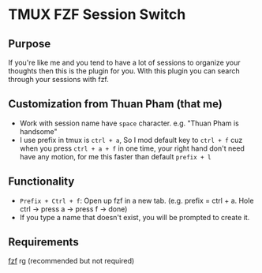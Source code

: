 # TMUX FZF Session Switch

## Purpose

If you're like me and you tend to have a lot of sessions to organize your
thoughts then this is the plugin for you. With this plugin you can search
through your sessions with fzf.

## Customization from Thuan Pham (that me)

- Work with session name have `space` character. e.g. "Thuan Pham is handsome"
- I use prefix in tmux is `ctrl + a`, So I mod default key to `ctrl + f` cuz when you press `ctrl + a + f` in one time, your right hand don't need have any motion, for me this faster than default `prefix + l`

## Functionality
- `Prefix + Ctrl + f`: Open up fzf in a new tab. (e.g. prefix = ctrl + a. Hole ctrl -> press a -> press f -> done)
- If you type a name that doesn't exist, you will be prompted to create it.

## Requirements

[fzf](https://github.com/junegunn/fzf)
rg (recommended but not required)
